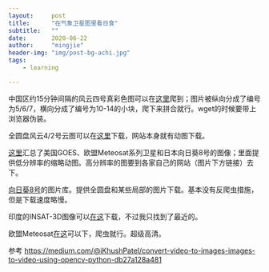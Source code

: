```yaml
---
layout:     post
title:      "在气象卫星图里看日食"
subtitle:   ""
date:       2020-06-22
author:     "mingjie"
header-img: "img/post-bg-achi.jpg"
tags:
    - learning

---
```


中国区约15分钟间隔的风云四号真彩色图可以在[这里](http://data.cma.cn/dataGis/static/grid4/#/pcindex)爬到；图片被纵向分成了编号为5/6/7，横向分成了编号为10-14的小块，爬下来拼合就行。wget的时候要带上浏览器伪装。

全圆盘风云4/2号云图可以在[这里](http://rsapp.nsmc.org.cn/geofy/?i=15&isPlay=true&speed=2&sat=fy-4a&pro=geos&type=full_disk&band=1&overlay=&x=0&y=0&z=0&area=1&ll=0&county=0&duration=36&interval=1&c=false&cp=0.5&st=&et=&ac=110000&hide=1&s=1)下载，网站本身就有动图下载。

[这里](https://www.goes.noaa.gov/)汇总了美国GOES、欧盟Meteosat系列卫星和日本向日葵8号的图像；里面提供低分辨率的缩略动图。高分辨率的图要到各家自己的网站（图片下方链接）去下。

[向日葵8号](https://www.data.jma.go.jp/mscweb/data/himawari/index.html)的图片库。提供全圆盘和某些局部的图片下载。基本没有反爬虫措施，但是下载速度略慢。

印度的INSAT-3D图像可以[在这](https://mausam.imd.gov.in/imd_latest/contents/satellite.php#.)下载，不过我只找到了最近的。

欧盟Meteosat[在这](https://eumetview.eumetsat.int/mapviewer/?product=EO:EUM:DAT:MSG:NCL_ENH)可以下，爬虫就行。超级高清。

参考
https://medium.com/@iKhushPatel/convert-video-to-images-images-to-video-using-opencv-python-db27a128a481